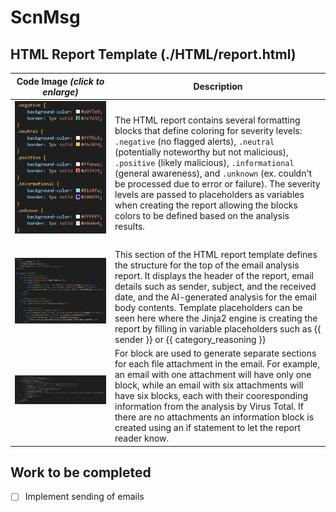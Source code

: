 # ScnMsg

## HTML Report Template (./HTML/report.html)
| Code Image *(click to enlarge)* | Description |
|-------------------------------|-------------|
| ![Screenshot](./readme_images/html_coloring.png)&nbsp;&nbsp;&nbsp;&nbsp;&nbsp;&nbsp;&nbsp;&nbsp;&nbsp;&nbsp;&nbsp;&nbsp;&nbsp;&nbsp;&nbsp;&nbsp;&nbsp;&nbsp;&nbsp;&nbsp; | The HTML report contains several formatting blocks that define coloring for severity levels: `.negative` (no flagged alerts), `.neutral` (potentially noteworthy but not malicious), `.positive` (likely malicious), `.informational` (general awareness), and `.unknown` (ex. couldn't be processed due to error or failure). The severity levels are passed to placeholders as variables when creating the report allowing the blocks colors to be defined based on the analysis results. |
| ![Screenshot](./readme_images/html_top_report.png)&nbsp;&nbsp;&nbsp;&nbsp;&nbsp;&nbsp;&nbsp;&nbsp;&nbsp;&nbsp;&nbsp;&nbsp;&nbsp;&nbsp;&nbsp;&nbsp;&nbsp;&nbsp;&nbsp;&nbsp; | This section of the HTML report template defines the structure for the top of the email analysis report. It displays the header of the report, email details such as sender, subject, and the received date, and the AI-generated analysis for the email body contents. Template placeholders can be seen here where the Jinja2 engine is creating the report by filling in variable placeholders such as {{ sender }} or {{ category_reasoning }} |
| ![Screenshot](./readme_images/html_file_blocks.png)&nbsp;&nbsp;&nbsp;&nbsp;&nbsp;&nbsp;&nbsp;&nbsp;&nbsp;&nbsp;&nbsp;&nbsp;&nbsp;&nbsp;&nbsp;&nbsp;&nbsp;&nbsp;&nbsp;&nbsp; | For block are used to generate separate sections for each file attachment in the email. For example, an email with one attachment will have only one block, while an email with six attachments will have six blocks, each with their cooresponding information from the analysis by Virus Total. If there are no attachments an information block is created using an if statement to let the report reader know. |


## Work to be completed
- [ ] Implement sending of emails